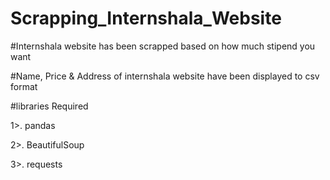 # Scrapping_Internshala_Website

#Internshala website has been scrapped based on how much stipend you want

#Name, Price & Address of internshala website have been displayed to csv format

#libraries Required

1>. pandas

2>. BeautifulSoup

3>. requests
